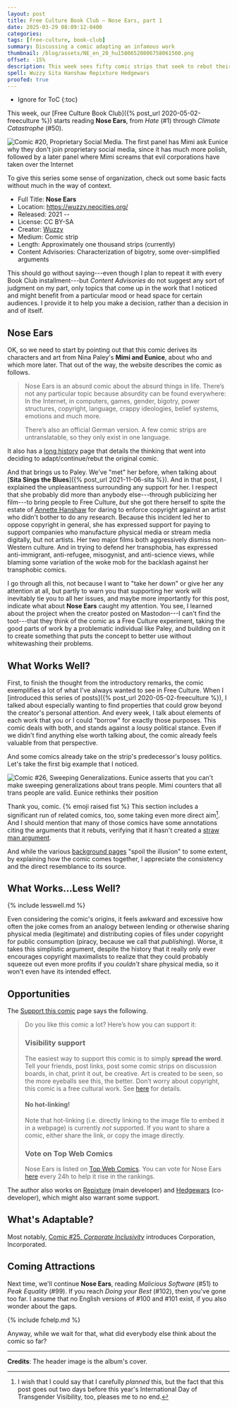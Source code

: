 ```yaml
---
layout: post
title: Free Culture Book Club — Nose Ears, part 1
date: 2025-03-29 08:09:12-0400
categories:
tags: [free-culture, book-club]
summary: Discussing a comic adapting an infamous work
thumbnail: /blog/assets/NE_en_20_hu15806520806758061560.png
offset: -15%
description: This week sees fifty comic strips that seek to rebut their parent work.
spell: Wuzzy Sita Hanshaw Repixture Hedgewars
proofed: true
---
```


* Ignore for ToC
{:toc}

This week, our [Free Culture Book Club]({% post_url 2020-05-02-freeculture %}) starts reading **Nose Ears**, from *Hate* (#1) through *Climate Catastrophe* (#50).

![Comic #20, Proprietary Social Media. The first panel has Mimi ask Eunice why they don't join proprietary social media, since it has much more polish, followed by a later panel where Mimi screams that evil corporations have taken over the Internet](/blog/assets/NE_en_20_hu15806520806758061560.png "A comic that knows how to play to its audience")

To give this series some sense of organization, check out some basic facts without much in the way of context.

 * Full Title:  **Nose Ears**
 * Location:  <https://wuzzy.neocities.org/>
 * Released:  2021 --
 * License:  CC BY-SA
 * Creator:  [Wuzzy](https://wuzzy.codeberg.page/)
 * Medium:  Comic strip
 * Length:  Approximately one thousand strips (currently)
 * Content Advisories:  Characterization of bigotry, some over-simplified arguments

This should go without saying---even though I plan to repeat it with every Book Club installment---but *Content Advisories* do not suggest any sort of judgment on my part, only topics that come up in the work that I noticed and might benefit from a particular mood or head space for certain audiences.  I provide it to help you make a decision, rather than a decision in and of itself.

## Nose Ears

OK, so we need to start by pointing out that this comic derives its characters and art from Nina Paley's **Mimi and Eunice**, about who and which more later.  That out of the way, the website describes the comic as follows.

 > Nose Ears is an absurd comic about the absurd things in life. There’s not any particular topic because absurdity can be found everywhere: In the Internet, in computers, games, gender, bigotry, power structures, copyright, language, crappy ideologies, belief systems, emotions and much more.
 >
 > There’s also an official German version. A few comic strips are untranslatable, so they only exist in one language.

It also has a [long history](https://wuzzy.neocities.org/meta/long_history/) page that details the thinking that went into deciding to adapt/continue/rebut the original comic.

And that brings us to Paley.  We've "met" her before, when talking about [**Sita Sings the Blues**]({% post_url 2021-11-06-sita %}).  And in that post, I explained the unpleasantness surrounding any support for her.  I respect that she probably did more than anybody else---through publicizing her film---to bring people to Free Culture, *but* she got there herself to spite the estate of [Annette Hanshaw](https://en.wikipedia.org/wiki/Annette_Hanshaw) for daring to enforce copyright against an artist who didn't bother to do any research.  Because this incident led her to oppose copyright in general, she has expressed support for paying to support companies who manufacture physical media or stream media digitally, but not artists.  Her two major films both aggressively dismiss non-Western culture.  And in trying to defend her transphobia, has expressed anti-immigrant, anti-refugee, misogynist, and anti-science views, while blaming some variation of the woke mob for the backlash against her transphobic comics.

I go through all this, not because I want to "take her down" or give her any attention at all, but partly to warn you that supporting her work will inevitably tie you to all her issues, and maybe more importantly for this post, indicate what about **Nose Ears** caught my attention.  You see, I learned about the project when the creator posted on Mastodon---I can't find the toot---that they think of the comic as a Free Culture experiment, taking the good parts of work by a problematic individual like Paley, and building on it to create something that puts the concept to better use without whitewashing their problems.

## What Works Well?

First, to finish the thought from the introductory remarks, the comic exemplifies a lot of what I've always wanted to see in Free Culture.  When I [introduced this series of posts]({% post_url 2020-05-02-freeculture %}), I talked about especially wanting to find properties that could grow beyond the creator's personal attention.  And every week, I talk about elements of each work that you or I could "borrow" for exactly those purposes.  This comic deals with both, and stands against a lousy political stance.  Even if we didn't find anything else worth talking about, the comic already feels valuable from that perspective.

And some comics already take on the strip's predecessor's lousy politics.  Let's take the first big example that I noticed.

![Comic #26, Sweeping Generalizations.  Eunice asserts that you can't make sweeping generalizations about trans people.  Mimi counters that all trans people are valid.  Eunice rethinks their position](/blog/assets/NE_en_26_hu4703116701650382992.png "A vastly superior handling of the existence of transgender folks")

Thank you, comic. {% emoji raised fist %} This section includes a significant run of related comics, too, some taking even more direct aim[^1].  And I should mention that many of those comics have some annotations citing the arguments that it rebuts, verifying that it hasn't created a [straw man argument](https://en.wikipedia.org/wiki/Straw_man).

[^1]:  I wish that I could say that I carefully *planned* this, but the fact that this post goes out two days before this year's International Day of Transgender Visibility, too, pleases me to no end.

And while the various [background pages](https://wuzzy.neocities.org/meta/making_of/) "spoil the illusion" to some extent, by explaining how the comic comes together, I appreciate the consistency and the direct resemblance to its source.

## What Works...Less Well?

{% include lesswell.md %}

Even considering the comic's origins, it feels awkward and excessive how often the joke comes from an analogy between lending or otherwise sharing physical media (legitimate) and distributing copies of files under copyright for public consumption (piracy, because we call that *publishing*).  Worse, it takes this simplistic argument, despite the history that it really only ever encourages copyright maximalists to realize that they could probably squeeze out even more profits if you *couldn't* share physical media, so it won't even have its intended effect.

## Opportunities

The [Support this comic](https://wuzzy.neocities.org/meta/support/) page says the following.

 > Do you like this comic a lot? Here’s how you can support it:
 >
 > ### Visibility support
 >
 > The easiest way to support this comic is to simply **spread the word**. Tell your friends, post links, post some comic strips on discussion boards, in chat, print it out, be creative. Art is created to be seen, so the more eyeballs see this, the better. Don’t worry about copyright, this comic is a free cultural work. See [here](https://wuzzy.neocities.org/meta/credits/) for details.
 >
 > #### No hot-linking!
 >
 > Note that hot-linking (i.e. directly linking to the image file to embed it in a webpage) is currently _not_ supported. If you want to share a comic, either share the link, or copy the image directly.
 >
 > ### Vote on Top Web Comics
 >
 > Nose Ears is listed on [Top Web Comics](https://www.topwebcomics.com/). You can vote for Nose Ears [here](https://www.topwebcomics.com/vote/27297?userid=Wuzzy) every 24h to help it rise in the rankings.

The author also works on [Repixture](https://content.minetest.net/packages/Wuzzy/repixture) (main developer) and [Hedgewars](https://www.hedgewars.org) (co-developer), which might also warrant some support.

## What's Adaptable?

Most notably, [Comic #25, *Corporate Inclusivity*](https://wuzzy.neocities.org/comic/25/) introduces Corporation, Incorporated.

## Coming Attractions

Next time, we'll continue **Nose Ears**, reading *Malicious Software* (#51) to *Peak Equality* (#99).  If you reach *Doing your Best* (#102), then you've gone too far.  I assume that no English versions of #100 and #101 exist, if you also wonder about the gaps.

{% include fchelp.md %}

Anyway, while we wait for that, what did everybody else think about the comic so far?

* * *

**Credits**:  The header image is the album's cover.
